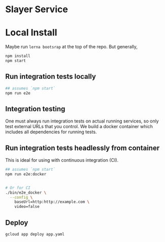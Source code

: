 # Slayer Service

# Local Install
Maybe run `lerna bootsrap` at the top of the repo. But generally,
```sh
npm install
npm start
```

## Run integration tests locally
```sh
## assumes `npm start`
npm run e2e
```

## Integration testing
One must always run integration tests on actual running services, so only test external URLs that you control. We build a docker container which includes all dependencies for running tests.

## Run integration tests headlessly from container
This is ideal for using with continuous integration (CI).
```sh
## assumes `npm start`
npm run e2e:docker


# Or for CI
./bin/e2e_docker \
  --config \
    baseUrl=http:http://example.com \
    video=false
```

## Deploy
```sh
gcloud app deploy app.yaml
```
